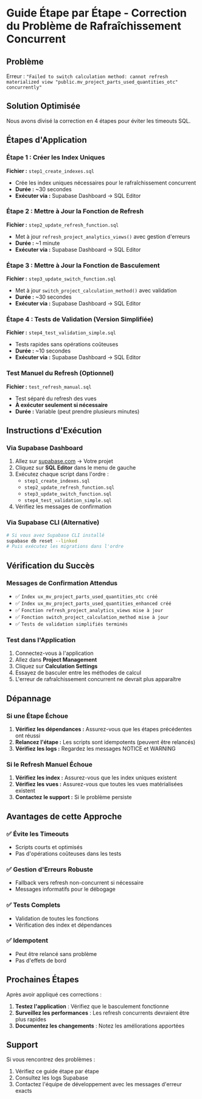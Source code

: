 # Guide Étape par Étape - Correction du Problème de Rafraîchissement Concurrent

## Problème
Erreur : `"Failed to switch calculation method: cannot refresh materialized view "public.mv_project_parts_used_quantities_otc" concurrently"`

## Solution Optimisée
Nous avons divisé la correction en 4 étapes pour éviter les timeouts SQL.

## Étapes d'Application

### Étape 1 : Créer les Index Uniques
**Fichier :** `step1_create_indexes.sql`
- Crée les index uniques nécessaires pour le rafraîchissement concurrent
- **Durée :** ~30 secondes
- **Exécuter via :** Supabase Dashboard → SQL Editor

### Étape 2 : Mettre à Jour la Fonction de Refresh
**Fichier :** `step2_update_refresh_function.sql`
- Met à jour `refresh_project_analytics_views()` avec gestion d'erreurs
- **Durée :** ~1 minute
- **Exécuter via :** Supabase Dashboard → SQL Editor

### Étape 3 : Mettre à Jour la Fonction de Basculement
**Fichier :** `step3_update_switch_function.sql`
- Met à jour `switch_project_calculation_method()` avec validation
- **Durée :** ~30 secondes
- **Exécuter via :** Supabase Dashboard → SQL Editor

### Étape 4 : Tests de Validation (Version Simplifiée)
**Fichier :** `step4_test_validation_simple.sql`
- Tests rapides sans opérations coûteuses
- **Durée :** ~10 secondes
- **Exécuter via :** Supabase Dashboard → SQL Editor

### Test Manuel du Refresh (Optionnel)
**Fichier :** `test_refresh_manual.sql`
- Test séparé du refresh des vues
- **À exécuter seulement si nécessaire**
- **Durée :** Variable (peut prendre plusieurs minutes)

## Instructions d'Exécution

### Via Supabase Dashboard
1. Allez sur [supabase.com](https://supabase.com) → Votre projet
2. Cliquez sur **SQL Editor** dans le menu de gauche
3. Exécutez chaque script dans l'ordre :
   - `step1_create_indexes.sql`
   - `step2_update_refresh_function.sql`
   - `step3_update_switch_function.sql`
   - `step4_test_validation_simple.sql`
4. Vérifiez les messages de confirmation

### Via Supabase CLI (Alternative)
```bash
# Si vous avez Supabase CLI installé
supabase db reset --linked
# Puis exécutez les migrations dans l'ordre
```

## Vérification du Succès

### Messages de Confirmation Attendus
- ✅ `Index ux_mv_project_parts_used_quantities_otc créé`
- ✅ `Index ux_mv_project_parts_used_quantities_enhanced créé`
- ✅ `Fonction refresh_project_analytics_views mise à jour`
- ✅ `Fonction switch_project_calculation_method mise à jour`
- ✅ `Tests de validation simplifiés terminés`

### Test dans l'Application
1. Connectez-vous à l'application
2. Allez dans **Project Management**
3. Cliquez sur **Calculation Settings**
4. Essayez de basculer entre les méthodes de calcul
5. L'erreur de rafraîchissement concurrent ne devrait plus apparaître

## Dépannage

### Si une Étape Échoue
1. **Vérifiez les dépendances :** Assurez-vous que les étapes précédentes ont réussi
2. **Relancez l'étape :** Les scripts sont idempotents (peuvent être relancés)
3. **Vérifiez les logs :** Regardez les messages NOTICE et WARNING

### Si le Refresh Manuel Échoue
1. **Vérifiez les index :** Assurez-vous que les index uniques existent
2. **Vérifiez les vues :** Assurez-vous que toutes les vues matérialisées existent
3. **Contactez le support :** Si le problème persiste

## Avantages de cette Approche

### ✅ Évite les Timeouts
- Scripts courts et optimisés
- Pas d'opérations coûteuses dans les tests

### ✅ Gestion d'Erreurs Robuste
- Fallback vers refresh non-concurrent si nécessaire
- Messages informatifs pour le débogage

### ✅ Tests Complets
- Validation de toutes les fonctions
- Vérification des index et dépendances

### ✅ Idempotent
- Peut être relancé sans problème
- Pas d'effets de bord

## Prochaines Étapes

Après avoir appliqué ces corrections :

1. **Testez l'application** : Vérifiez que le basculement fonctionne
2. **Surveillez les performances** : Les refresh concurrents devraient être plus rapides
3. **Documentez les changements** : Notez les améliorations apportées

## Support

Si vous rencontrez des problèmes :
1. Vérifiez ce guide étape par étape
2. Consultez les logs Supabase
3. Contactez l'équipe de développement avec les messages d'erreur exacts
